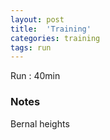 ```yaml
---
layout: post
title:  'Training'
categories: training
tags: run
---
```


Run : 40min

### Notes

Bernal heights
